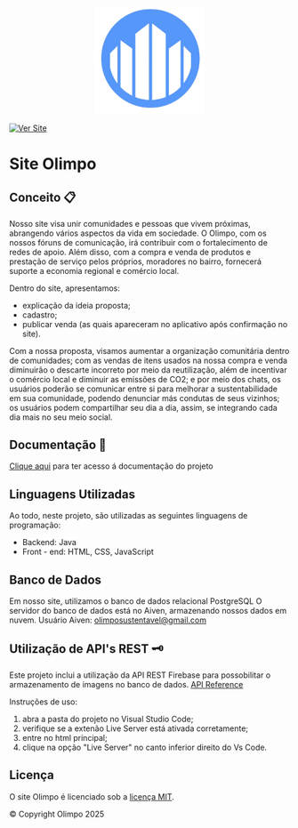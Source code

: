 <p align="center">
  <img src="LogoOlimpo.png" alt="Logo Olimpo" width="200px">
</p>

[![Ver Site](https://img.shields.io/badge/🔗%20Ver%20Site-blue?style=for-the-badge)]([https://teusite.com](https://rafapitherpizza.github.io/landingpageteste/landingpage.html#ods))

# Site Olimpo 

## Conceito 📋

Nosso site visa unir comunidades e pessoas que vivem próximas, abrangendo vários  aspectos  da  vida  em  sociedade.  O  Olimpo,  com  os  nossos  fóruns  de comunicação, irá contribuir com o fortalecimento de redes de apoio. Além disso, com a compra e venda de produtos e prestação de serviço pelos próprios, moradores no bairro, fornecerá suporte a economia regional e comércio local.

Dentro do site, apresentamos:

- explicação da ideia proposta;
- cadastro;
- publicar venda (as quais apareceram no aplicativo após confirmação no site).

Com a nossa proposta, visamos aumentar a organização comunitária dentro de comunidades; com as vendas de itens usados na nossa compra e venda diminuirão o descarte incorreto por meio da reutilização, além de incentivar o comércio local e diminuir as emissões de CO2; e por meio dos chats, os usuários poderão se comunicar entre si para melhorar a sustentabilidade em sua comunidade, podendo denunciar más condutas de seus vizinhos; os usuários podem compartilhar seu dia a dia, assim, se integrando cada dia mais no seu meio social.

## Documentação 📖

[Clique aqui](https://institutogerminare-my.sharepoint.com/:w:/g/personal/julia_mattos_germinare_org_br/EaSujUgQlApFlaRjV8GvopYB3uWCsta0pFk1B-m-pKD4gw?e=FzqKnh) para ter acesso á documentação do projeto

## Linguagens Utilizadas 
Ao todo, neste projeto, são utilizadas as seguintes linguagens de programação:
- Backend: Java
- Front - end: HTML, CSS, JavaScript


## Banco de Dados
Em nosso site, utilizamos o banco de dados relacional PostgreSQL 
O servidor do banco de dados está no Aiven, armazenando nossos dados em nuvem.
Usuário Aiven: olimposustentavel@gmail.com


## Utilização de API's REST 🗝️
Este projeto inclui a utilização da API REST Firebase para possobilitar o armazenamento de imagens no banco de dados. [API Reference](https://firebase.google.com/docs/reference)

Instruções de uso:
1. abra a pasta do projeto no Visual Studio Code;
2. verifique se a extenão Live Server está ativada corretamente;
3. entre no html principal;
4. clique na opção "Live Server" no canto inferior direito do Vs Code.

## Licença

O site Olimpo é licenciado sob a
[licença MIT](https://choosealicense.com/licenses/mit/).

© Copyright Olimpo 2025
